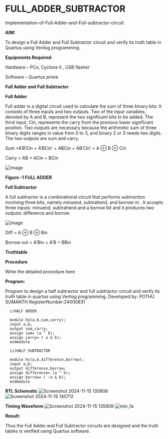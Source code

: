 # FULL_ADDER_SUBTRACTOR

Implementation-of-Full-Adder-and-Full-subtractor-circuit

**AIM:**

To design a Full Adder and Full Subtractor circuit and verify its truth table in Quartus using Verilog programming.

**Equipments Required:**

Hardware – PCs, Cyclone II , USB flasher

Software – Quartus prime

**Full Adder and Full Subtractor**

**Full Adder**

Full adder is a digital circuit used to calculate the sum of three binary bits. It consists of three inputs and two outputs. Two of the input variables, denoted by A and B, represent the two significant bits to be added. The third input, Cin, represents the carry from the previous lower significant position. Two outputs are necessary because the arithmetic sum of three binary digits ranges in value from 0 to 3, and binary 2 or 3 needs two digits. The two outputs are sum and carry.

Sum =A’B’Cin + A’BCin’ + ABCin + AB’Cin’ = A ⊕ B ⊕ Cin 

Carry = AB + ACin + BCin

![image](https://github.com/naavaneetha/FULL_ADDER_SUBTRACTOR/assets/154305477/0f30ba51-5ffb-4198-845f-18e054f675e7)

**Figure -1 FULL ADDER**

**Full Subtractor**

A full subtractor is a combinational circuit that performs subtraction involving three bits, namely minuend, subtrahend, and borrow-in . It accepts three inputs: minuend, subtrahend and a borrow bit and it produces two outputs: difference and borrow.

![image](https://github.com/naavaneetha/FULL_ADDER_SUBTRACTOR/assets/154305477/02b24f51-ab51-4304-9ad6-7b81ffc1ead5)

Diff = A ⊕ B ⊕ Bin 

Borrow out = A'Bin + A'B + BBin

**Truthtable**

**Procedure**

Write the detailed procedure here

**Program:**

 Program to design a half subtractor and full subtractor circuit and verify its truth table in quartus using Verilog programming.
 Developed by: POTHU SUMANTH
 RegisterNumber:24000831
 
      i)HALF ADDER
      
      module ha(a,b,sum,carry);
      input a,b;
      output sum,carry;
      assign sum= (a ^ b);
      assign carry= ( a & b);
      endmodule

      ii)HALF SUBTRACTOR
      
      module hs(a,b,difference,borrow);
      input a,b;
      output difference,borrow;
      assign difference= (a ^ b);
      assign borrow= ( ~a & b);
      endmodule



**RTL Schematic**
![Screenshot 2024-11-15 135808](https://github.com/user-attachments/assets/14c0b377-5b66-4f34-b7e2-21b3f7a5092e)
![Screenshot 2024-11-15 140712](https://github.com/user-attachments/assets/9bf1c529-04ab-4e86-a869-552fd2dd0a7b)

**Timing Waveform**
![Screenshot 2024-11-15 135909](https://github.com/user-attachments/assets/5990c7a7-c3ae-4109-acc1-839221720e36)
![min_fa](https://github.com/user-attachments/assets/10280c6e-0ff7-419a-a6d6-b4fd4023eadd)

**Result:**

Thus the Full Adder and Full Subtractor circuits are designed and the truth tables is verified using Quartus software.



